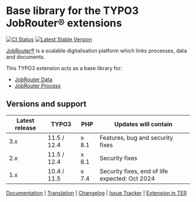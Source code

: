# Base library for the TYPO3 JobRouter® extensions

[![CI Status](https://github.com/jobrouter/typo3--base/workflows/CI/badge.svg?branch=main)](https://github.com/jobrouter/typo3-base/actions?query=workflow%3ACI)
[![Latest Stable Version](https://img.shields.io/packagist/v/jobrouter/typo3-base.svg?label=stable)](https://packagist.org/packages/jobrouter/typo3-base)

[JobRouter®](https://www.jobrouter.com/) is a scalable digitalisation
platform which links processes, data and documents.

This TYPO3 extension acts as a base library for:
  * [JobRouter Data](https://github.com/jobrouter/typo3-data)
  * [JobRouter Process](https://github.com/jobrouter/typo3-process)

## Versions and support

| Latest release | TYPO3       | PHP   | Updates will contain                           |
|----------------|-------------|-------|------------------------------------------------|
| 3.x            | 11.5 / 12.4 | ≥ 8.1 | Features, bug and security fixes               |
| 2.x            | 11.5 / 12.4 | ≥ 8.1 | Security fixes                                 |
| 1.x            | 10.4 / 11.5 | ≥ 7.4 | Security fixes, end of life expected: Oct 2024 |

[Documentation](https://docs.typo3.org/p/jobrouter/typo3-base/main/en-us/) |
[Translation](https://crowdin.com/project/typo3-extension-jobrouterbase) |
[Changelog](https://github.com/jobrouter/typo3-base/blob/main/CHANGELOG.md) |
[Issue Tracker](https://github.com/jobrouter/typo3-base/issues) |
[Extension in TER](https://extensions.typo3.org/extension/jobrouter_base/)
